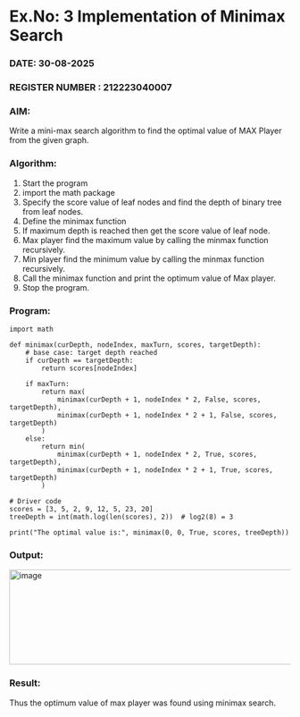 # Ex.No: 3  Implementation of Minimax Search
### DATE: 30-08-2025                                                                           
### REGISTER NUMBER : 212223040007
### AIM: 
Write a mini-max search algorithm to find the optimal value of MAX Player from the given graph.
### Algorithm:
1. Start the program
2. import the math package
3. Specify the score value of leaf nodes and find the depth of binary tree from leaf nodes.
4. Define the minimax function
5. If maximum depth is reached then get the score value of leaf node.
6. Max player find the maximum value by calling the minmax function recursively.
7. Min player find the minimum value by calling the minmax function recursively.
8. Call the minimax function  and print the optimum value of Max player.
9. Stop the program. 

### Program:

```
import math

def minimax(curDepth, nodeIndex, maxTurn, scores, targetDepth):
    # base case: target depth reached
    if curDepth == targetDepth:
        return scores[nodeIndex]

    if maxTurn:
        return max(
            minimax(curDepth + 1, nodeIndex * 2, False, scores, targetDepth),
            minimax(curDepth + 1, nodeIndex * 2 + 1, False, scores, targetDepth)
        )
    else:
        return min(
            minimax(curDepth + 1, nodeIndex * 2, True, scores, targetDepth),
            minimax(curDepth + 1, nodeIndex * 2 + 1, True, scores, targetDepth)
        )

# Driver code
scores = [3, 5, 2, 9, 12, 5, 23, 20]
treeDepth = int(math.log(len(scores), 2))  # log2(8) = 3

print("The optimal value is:", minimax(0, 0, True, scores, treeDepth))
```









### Output:

<img width="821" height="170" alt="image" src="https://github.com/user-attachments/assets/ae72b84f-067f-4f73-b892-e6759ee6bad3" />


### Result:
Thus the optimum value of max player was found using minimax search.
